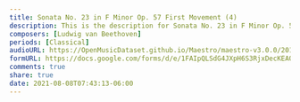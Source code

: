 ```yaml
---
title: Sonata No. 23 in F Minor Op. 57 First Movement (4)
description: This is the description for Sonata No. 23 in F Minor Op. 57 First Movement by Ludwig van Beethoven
composers: [Ludwig van Beethoven]
periods: [Classical]
audioURL: https://OpenMusicDataset.github.io/Maestro/maestro-v3.0.0/2011/MIDI-Unprocessed_25_R1_2011_MID--AUDIO_R1-D9_15_Track15_wav.midi
formURL: https://docs.google.com/forms/d/e/1FAIpQLSdG4JXpH6S3RjxDecKEAO9b-5bbx4C3s1jQRf6lv7Pom6wlPg/viewform
comments: true
share: true
date: 2021-08-08T07:43:13-06:00
---
```

